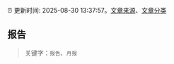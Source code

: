 :alarm_clock: 更新时间: 2025-08-30 13:37:57。[文章来源](/README.md)、[文章分类](/TAGS.md)

## 报告


> 关键字：`报告`、`月报`



